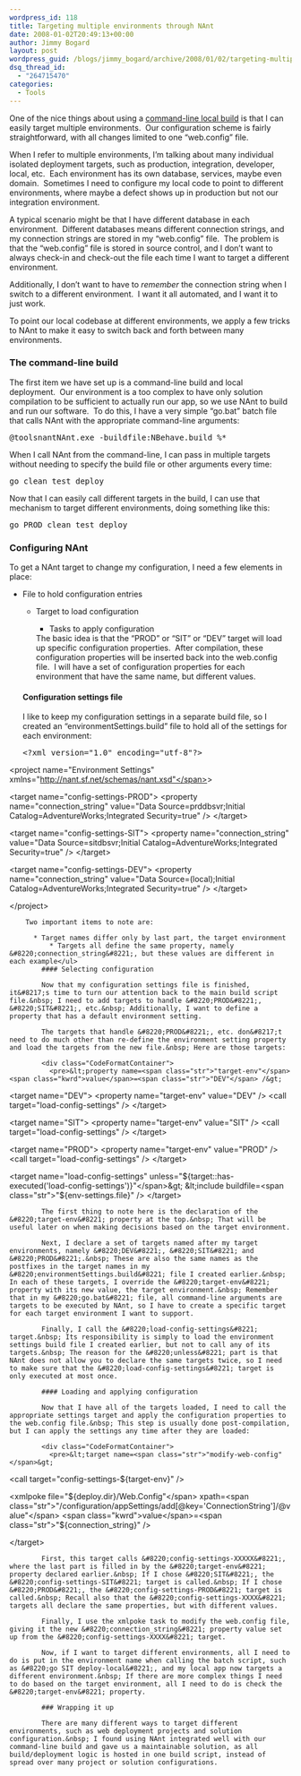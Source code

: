 ```yaml
---
wordpress_id: 118
title: Targeting multiple environments through NAnt
date: 2008-01-02T20:49:13+00:00
author: Jimmy Bogard
layout: post
wordpress_guid: /blogs/jimmy_bogard/archive/2008/01/02/targeting-multiple-environments-through-nant.aspx
dsq_thread_id:
  - "264715470"
categories:
  - Tools
---
```

One of the nice things about using a [command-line local build](http://grabbagoft.blogspot.com/2007/11/some-nant-tips.html)&nbsp;is that I can easily target multiple environments.&nbsp; Our configuration scheme is fairly straightforward, with all changes limited to one &#8220;web.config&#8221; file.

When I refer to multiple environments, I&#8217;m talking about many&nbsp;individual isolated deployment targets, such as production, integration, developer, local, etc.&nbsp; Each environment has its own database, services, maybe even domain.&nbsp; Sometimes I need to configure my local code to point to different environments, where maybe a defect shows up in production but not our integration environment.

A typical scenario might be that I have different database in each environment.&nbsp; Different databases means different connection strings, and my connection strings are stored in my &#8220;web.config&#8221; file.&nbsp; The problem is that the &#8220;web.config&#8221; file is stored in source control, and I don&#8217;t want to always check-in and check-out the file each time I want to target a different environment.

Additionally, I don&#8217;t want to have to _remember_ the connection string when I switch to a different environment.&nbsp; I want it all automated, and I want it to just work.

To point our local codebase at different environments, we apply a few tricks to NAnt to make it easy to switch back and forth between many environments.

### The command-line build

The first item we have set up is a command-line build and local deployment.&nbsp; Our environment is a too complex to have only solution compilation to be sufficient to actually run our app, so we use NAnt to build and run our software.&nbsp; To do this, I have a very simple &#8220;go.bat&#8221; batch file that calls NAnt with the appropriate command-line arguments:

<pre>@toolsnantNAnt.exe -buildfile:NBehave.build %*</pre>

When&nbsp;I call NAnt from the command-line,&nbsp;I can pass in multiple targets without needing&nbsp;to specify the build file or other arguments every time:

<pre>go clean test deploy</pre>

Now that I can easily call different targets in the build, I can use that mechanism to target different environments, doing something like this:

<pre>go PROD clean test deploy</pre>

### Configuring NAnt

To get a NAnt target to change my configuration, I need a few elements in place:

  * File to hold configuration entries 
      * Target to load configuration 
          * Tasks to&nbsp;apply configuration</ul> 
        The basic idea is that the &#8220;PROD&#8221; or &#8220;SIT&#8221; or &#8220;DEV&#8221; target will load up specific configuration properties.&nbsp; After compilation, these configuration properties will be inserted back into the web.config file.&nbsp; I will have a set of configuration properties for each environment that have the same name, but different values.
        
        #### Configuration settings file
        
        I like to keep my configuration settings in a separate build file, so I created an &#8220;environmentSettings.build&#8221; file to hold all of the settings for each environment:
        
        <div class="CodeFormatContainer">
          <pre>&lt;?xml version=<span class="str">"1.0"</span> encoding=<span class="str">"utf-8"</span>?&gt;
&lt;project name=<span class="str">"Environment Settings"</span> xmlns=<span class="str">"http://nant.sf.net/schemas/nant.xsd"</span>&gt;

  &lt;target name=<span class="str">"config-settings-PROD"</span>&gt;
    &lt;property name=<span class="str">"connection_string"</span> <span class="kwrd">value</span>=<span class="str">"Data Source=prddbsvr;Initial Catalog=AdventureWorks;Integrated Security=true"</span> /&gt;
  &lt;/target&gt;

  &lt;target name=<span class="str">"config-settings-SIT"</span>&gt;
    &lt;property name=<span class="str">"connection_string"</span> <span class="kwrd">value</span>=<span class="str">"Data Source=sitdbsvr;Initial Catalog=AdventureWorks;Integrated Security=true"</span> /&gt;
  &lt;/target&gt;

  &lt;target name=<span class="str">"config-settings-DEV"</span>&gt;
    &lt;property name=<span class="str">"connection_string"</span> <span class="kwrd">value</span>=<span class="str">"Data Source=(local);Initial Catalog=AdventureWorks;Integrated Security=true"</span> /&gt;
  &lt;/target&gt;

&lt;/project&gt;
</pre>
        </div>
        
        Two important items to note are:
        
          * Target names differ only by last part, the target environment 
              * Targets all define the same property, namely &#8220;connection_string&#8221;, but these values are different in each example</ul> 
            #### Selecting configuration
            
            Now that my configuration settings file is finished, it&#8217;s time to turn our attention back to the main build script file.&nbsp; I need to add targets to handle &#8220;PROD&#8221;, &#8220;SIT&#8221;, etc.&nbsp; Additionally, I want to define a property that has a default environment setting.
            
            The targets that handle &#8220;PROD&#8221;, etc. don&#8217;t need to do much other than re-define the environment setting property and load the targets from the new file.&nbsp; Here are those targets:
            
            <div class="CodeFormatContainer">
              <pre>&lt;property name=<span class="str">"target-env"</span> <span class="kwrd">value</span>=<span class="str">"DEV"</span> /&gt;

&lt;target name=<span class="str">"DEV"</span>&gt;
  &lt;property name=<span class="str">"target-env"</span> <span class="kwrd">value</span>=<span class="str">"DEV"</span> /&gt;
  &lt;call target=<span class="str">"load-config-settings"</span> /&gt;
&lt;/target&gt;

&lt;target name=<span class="str">"SIT"</span>&gt;
  &lt;property name=<span class="str">"target-env"</span> <span class="kwrd">value</span>=<span class="str">"SIT"</span> /&gt;
  &lt;call target=<span class="str">"load-config-settings"</span> /&gt;
&lt;/target&gt;

&lt;target name=<span class="str">"PROD"</span>&gt;
  &lt;property name=<span class="str">"target-env"</span> <span class="kwrd">value</span>=<span class="str">"PROD"</span> /&gt;
  &lt;call target=<span class="str">"load-config-settings"</span> /&gt;
&lt;/target&gt;

&lt;target name=<span class="str">"load-config-settings"</span> unless=<span class="str">"${target::has-executed('load-config-settings')}"</span>&gt;
  &lt;include buildfile=<span class="str">"${env-settings.file}"</span> /&gt;
&lt;/target&gt;

</pre>
            </div>
            
            The first thing to note here is the declaration of the &#8220;target-env&#8221; property at the top.&nbsp; That will be useful later on when making decisions based on the target environment.
            
            Next, I declare a set of targets named after my target environments, namely &#8220;DEV&#8221;, &#8220;SIT&#8221; and &#8220;PROD&#8221;.&nbsp; These are also the same names as the postfixes in the target names in my &#8220;environmentSettings.build&#8221; file I created earlier.&nbsp; In each of these targets, I override the &#8220;target-env&#8221; property with its new value, the target environment.&nbsp; Remember that in my &#8220;go.bat&#8221; file, all command-line arguments are targets to be executed by NAnt, so I have to create a specific target for each target environment I want to support.
            
            Finally, I call the &#8220;load-config-settings&#8221; target.&nbsp; Its responsibility is simply to load the environment settings build file I created earlier, but not to call any of its targets.&nbsp; The reason for the &#8220;unless&#8221; part is that NAnt does not allow you to declare the same targets twice, so I need to make sure that the &#8220;load-config-settings&#8221; target is only executed at most once.
            
            #### Loading and applying configuration
            
            Now that I have all of the targets loaded, I need to call the appropriate settings target and apply the configuration properties to the web.config file.&nbsp; This step is usually done post-compilation, but I can apply the settings any time after they are loaded:
            
            <div class="CodeFormatContainer">
              <pre>&lt;target name=<span class="str">"modify-web-config"</span>&gt;
  
  &lt;call target=<span class="str">"config-settings-${target-env}"</span> /&gt;

  &lt;xmlpoke
    file=<span class="str">"${deploy.dir}/Web.Config"</span>
    xpath=<span class="str">"/configuration/appSettings/add[@key='ConnectionString']/@value"</span>
    <span class="kwrd">value</span>=<span class="str">"${connection_string}"</span>
   /&gt;

&lt;/target&gt;
</pre>
            </div>
            
            First, this target calls &#8220;config-settings-XXXXX&#8221;, where the last part is filled in by the &#8220;target-env&#8221; property declared earlier.&nbsp; If I chose &#8220;SIT&#8221;, the &#8220;config-settings-SIT&#8221; target is called.&nbsp; If I chose &#8220;PROD&#8221;, the &#8220;config-settings-PROD&#8221; target is called.&nbsp; Recall also that the &#8220;config-settings-XXXX&#8221; targets all declare the same properties, but with different values.
            
            Finally, I use the xmlpoke task to modify the web.config file, giving it the new &#8220;connection_string&#8221; property value set up from the &#8220;config-settings-XXXX&#8221; target.
            
            Now, if I want to target different environments, all I need to do is put in the environment name when calling the batch script, such as &#8220;go SIT deploy-local&#8221;, and my local app now targets a different environment.&nbsp; If there are more complex things I need to do based on the target environment, all I need to do is check the &#8220;target-env&#8221; property.
            
            ### Wrapping it up
            
            There are many different ways to target different environments, such as web deployment projects and solution configuration.&nbsp; I found using NAnt integrated well with our command-line build and gave us a maintainable solution, as all build/deployment logic is hosted in one build script, instead of spread over many project or solution configurations.
